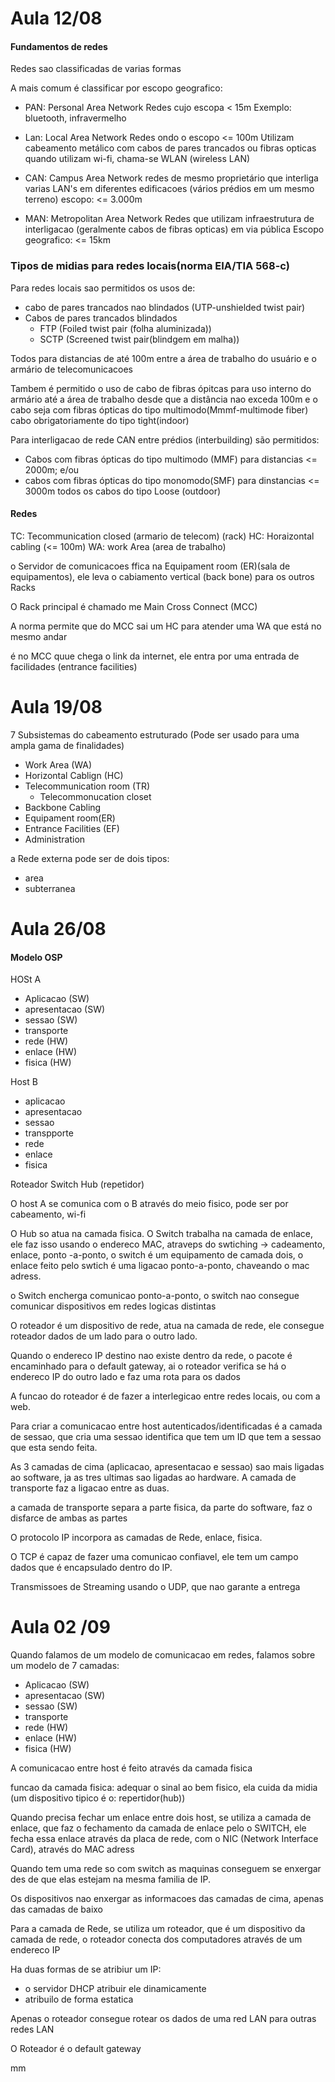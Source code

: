 

# Aula 12/08

#### Fundamentos de redes 

Redes sao classificadas de varias formas 

A mais comum é classificar por escopo geografico:
- PAN: Personal Area Network
Redes cujo escopa < 15m
Exemplo: bluetooth, infravermelho

- Lan: Local Area Network
Redes ondo o escopo <= 100m
Utilizam cabeamento metálico com cabos de pares trancados ou fibras opticas quando utilizam wi-fi, chama-se WLAN (wireless LAN)

- CAN: Campus Area Network
redes de mesmo proprietário que interliga varias LAN's em diferentes edificacoes (vários prédios em um mesmo terreno)
escopo: <= 3.000m

- MAN: Metropolitan Area Network
Redes que utilizam infraestrutura de interligacao (geralmente cabos de fibras opticas) em via pública
Escopo geografico: <= 15km
### Tipos de midias para redes locais(norma EIA/TIA 568-c)

Para redes locais sao permitidos os usos de:
- cabo de pares trancados nao blindados (UTP-unshielded twist pair)
- Cabos de pares trancados blindados 
	- FTP (Foiled twist pair (folha aluminizada))
	- SCTP (Screened twist pair(blindgem em malha))

Todos para distancias de até 100m entre a área de trabalho do usuário e o armário de telecomunicacoes 

Tambem é permitido o uso de cabo de fibras ópitcas para uso interno do armário até a área de trabalho desde que a distância nao exceda 100m e o cabo seja com fibras ópticas do tipo multimodo(Mmmf-multimode fiber)
	cabo obrigatoriamente do tipo tight(indoor)

Para interligacao de rede CAN entre prédios (interbuilding) são permitidos:

- Cabos com fibras ópticas do tipo multimodo (MMF) para distancias <= 2000m; e/ou 
- cabos com fibras ópticas do tipo monomodo(SMF) para dinstancias <= 3000m 
	todos os cabos do tipo Loose (outdoor)

#### Redes

TC: Tecommunication closed (armario de telecom) (rack)
HC: Horaizontal cabling (<= 100m)
WA: work Area (area de trabalho)

o Servidor de comunicacoes ffica na Equipament room (ER)(sala de equipamentos), ele leva o cabiamento vertical (back bone) para os outros Racks

O Rack principal é chamado me Main Cross Connect (MCC)

A norma permite que do MCC sai um HC para atender uma WA que está no mesmo andar

é no MCC quue chega o link da internet, ele entra por uma entrada de facilidades (entrance facilities)


# Aula 19/08

7 Subsistemas do cabeamento estruturado (Pode ser usado para uma ampla gama de finalidades)
- Work Area (WA)
- Horizontal Cablign (HC)
- Telecommunication room (TR)
	- Telecommonucation closet 
- Backbone Cabling 
- Equipament room(ER)
- Entrance Facilities (EF)
- Administration

a Rede externa pode ser de dois tipos:
- area 
- subterranea 



# Aula 26/08

#### Modelo OSP

HOSt A 
- Aplicacao (SW)
- apresentacao (SW)
- sessao (SW)
- transporte
- rede (HW)
- enlace (HW)
- fisica (HW)

Host B
- aplicacao 
- apresentacao
- sessao
- transpporte
- rede
- enlace
- fisica

Roteador Switch Hub (repetidor)

O host A se comunica com o B através do meio fisico, pode ser por cabeamento, wi-fi

O Hub so atua na camada fisica. O Switch trabalha na camada de enlace, ele faz isso usando o endereco MAC, atraveps do swtiching -> cadeamento, enlace, ponto -a-ponto, o switch é um equipamento de camada dois, o enlace feito pelo swtich é uma ligacao ponto-a-ponto, chaveando o mac adress.


o Switch encherga comunicao ponto-a-ponto, o switch nao consegue comunicar dispositivos em redes logicas distintas 

O roteador é um dispositivo de rede, atua na camada de rede, ele consegue roteador dados de um lado para o outro lado.

Quando o endereco IP destino nao existe dentro da rede, o pacote é encaminhado para o default gateway, ai o roteador verifica se há o endereco IP do outro lado e faz uma rota para os dados

A funcao do roteador é de fazer a interlegicao entre redes locais, ou com a web.

Para criar a comunicacao entre host autenticados/identificadas é a camada de sessao, que cria uma sessao identifica que tem um ID que tem a sessao que esta sendo feita.

As 3 camadas de cima (aplicacao, apresentacao e sessao) sao mais ligadas ao software, ja as tres ultimas sao ligadas ao hardware. A camada de transporte faz a ligacao entre as duas.

a camada de transporte separa a parte fisica, da parte do software, faz o disfarce de ambas as partes 

O protocolo IP incorpora as camadas de Rede, enlace, fisica. 

O TCP é capaz de fazer uma comunicao confiavel, ele tem um campo dados que é encapsulado dentro do IP.

Transmissoes de Streaming usando o UDP, que nao garante a entrega


# Aula 02 /09

Quando falamos de um modelo de comunicacao em redes, falamos sobre um modelo de 7 camadas:

- Aplicacao (SW)
- apresentacao (SW)
- sessao (SW)
- transporte
- rede (HW)
- enlace (HW)
- fisica (HW)

A comunicacao entre host é feito através da camada fisica

funcao da camada fisica: adequar o sinal ao bem fisico, ela cuida da midia (um dispositivo tipico é o: repertidor(hub))

Quando precisa fechar um enlace entre dois host, se utiliza a camada de enlace, que faz o fechamento da camada de enlace pelo o SWITCH, ele fecha essa enlace através da placa de rede, com o NIC (Network Interface Card), através do MAC adress

Quando tem uma rede so com switch as maquinas conseguem se enxergar des de que elas estejam na mesma familia de IP. 

Os dispositivos nao enxergar as informacoes das camadas de cima, apenas das camadas de baixo


Para a camada de Rede, se utiliza um roteador, que é um dispositivo da camada de rede, o roteador conecta dos computadores através de um endereco IP

Ha duas formas de se atribiur um IP:
- o servidor DHCP atribuir ele dinamicamente 
- atribuilo de forma estatica 

Apenas o roteador consegue rotear os dados de uma red LAN para outras redes LAN 

O Roteador é o default gateway 

mm